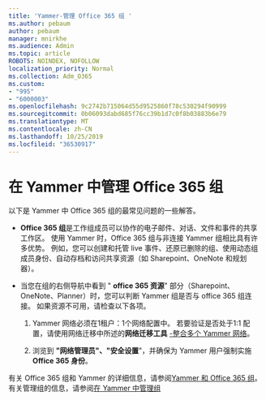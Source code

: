 ```yaml
---
title: 'Yammer-管理 Office 365 组 '
ms.author: pebaum
author: pebaum
manager: mnirkhe
ms.audience: Admin
ms.topic: article
ROBOTS: NOINDEX, NOFOLLOW
localization_priority: Normal
ms.collection: Adm_O365
ms.custom:
- "995"
- "6000003"
ms.openlocfilehash: 9c2742b715064d55d9525860f78c530294f90999
ms.sourcegitcommit: 0b06093dabd685f76cc39b1d7c0f8b03883b6e79
ms.translationtype: MT
ms.contentlocale: zh-CN
ms.lasthandoff: 10/25/2019
ms.locfileid: "36530917"
---
```

# <a name="manage-office-365-groups-in-yammer"></a>在 Yammer 中管理 Office 365 组

以下是 Yammer 中 Office 365 组的最常见问题的一些解答。

* **Office 365 组**是工作组成员可以协作的电子邮件、对话、文件和事件的共享工作区。 使用 Yammer 时，Office 365 组与非连接 Yammer 组相比具有许多优势。 例如，您可以创建和托管 live 事件、还原已删除的组、使用动态组成员身份、自动存档和访问共享资源（如 Sharepoint、OneNote 和规划器）。

* 当您在组的右侧导航中看到 " **office 365 资源**" 部分（Sharepoint、OneNote、Planner）时，您可以判断 Yammer 组是否与 office 365 组连接。 如果资源不可用，请检查以下各项。

  1. Yammer 网络必须在1租户：1个网络配置中。 若要验证是否处于1:1 配置，请使用网络迁移中所述的**网络迁移工具** [-整合多个 Yammer 网络](https://docs.microsoft.com/yammer/configure-your-yammer-network/consolidate-multiple-yammer-networks)。

  2. 浏览到 **"网络管理员"、"安全设置**"，并确保为 Yammer 用户强制实施**Office 365 身份**。

有关 Office 365 组和 Yammer 的详细信息，请参阅[Yammer 和 Office 365 组](https://docs.microsoft.com/yammer/manage-yammer-groups/yammer-and-office-365-groups?redirectSourcePath=%252fen-us%252farticle%252fYammer-and-Office-365-Groups-d8c239dc-a48b-47ab-b85e-6b4b8191a869)。 有关管理组的信息，请参阅[在 Yammer 中管理组](https://support.office.com/article/Manage-a-group-in-Yammer-6e05c6d6-5548-4c88-89cd-e6757a514ef2)
